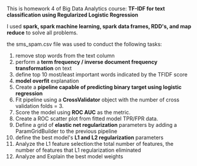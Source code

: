 This is homework 4 of Big Data Analytics course: **TF-IDF for text classification using Regularized Logistic Regression**

I used **spark, spark machine learning, spark data frames, RDD's, and map reduce** to solve all problems.

the sms_spam.csv file was used to conduct the following tasks:

1. remove stop words from the text column
2. perform a **term frequency / inverse document frequency transformation** on text
3. define top 10 most/least important words indicated by the TFIDF score
4. **model overfit** explanation 
5. Create a **pipeline capable of predicting binary target using logistic regression**
6. Fit pipeline using a **CrossValidator** object with the number of cross validation folds = 3. 
7. Score the model using **ROC AUC** as the metric. 
8. Create a ROC scatter plot from fitted model TPR/FPR data.
9. Define a grid of **elastic net regularization** parameters by adding a ParamGridBuilder to the previous pipeline 
10. define the best model's **L1 and L2 regularization** parameters
11. Analyze the L1 feature selection:the total number of features, the number of features that L1 regularization eliminated
12. Analyze and Explain the best model weights

